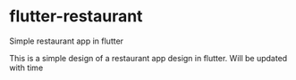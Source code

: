 # flutter-restaurant
Simple restaurant app in flutter

This is a simple design of a restaurant app design in flutter. 
Will be updated with time
